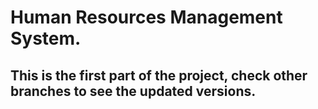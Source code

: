 # Human Resources Management System.
## This is the first part of the project, check other branches to see the updated versions.
